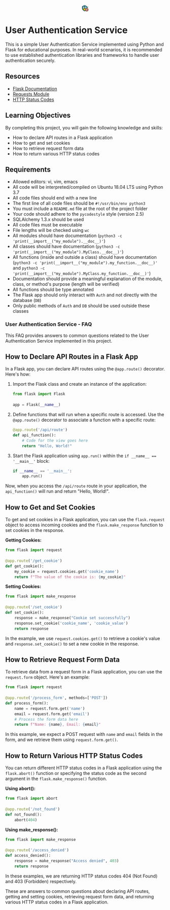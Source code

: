 <p align="center">
  <img src="1791986.png" alt="Ejemplo de imagen centrada" width=20px>
</p>

# User Authentication Service

This is a simple User Authentication Service implemented using Python and Flask for educational purposes. In real-world scenarios, it is recommended to use established authentication libraries and frameworks to handle user authentication securely.

## Resources

- [Flask Documentation](https://flask.palletsprojects.com/en/2.1.x/)
- [Requests Module](https://docs.python-requests.org/en/master/)
- [HTTP Status Codes](https://developer.mozilla.org/en-US/docs/Web/HTTP/Status)

## Learning Objectives

By completing this project, you will gain the following knowledge and skills:

- How to declare API routes in a Flask application
- How to get and set cookies
- How to retrieve request form data
- How to return various HTTP status codes

## Requirements

- Allowed editors: vi, vim, emacs
- All code will be interpreted/compiled on Ubuntu 18.04 LTS using Python 3.7
- All code files should end with a new line
- The first line of all code files should be `#!/usr/bin/env python3`
- You must include a `README.md` file at the root of the project folder
- Your code should adhere to the `pycodestyle` style (version 2.5)
- SQLAlchemy 1.3.x should be used
- All code files must be executable
- File lengths will be checked using `wc`
- All modules should have documentation (`python3 -c 'print(__import__("my_module").__doc__)'`)
- All classes should have documentation (`python3 -c 'print(__import__("my_module").MyClass.__doc__)'`)
- All functions (inside and outside a class) should have documentation (`python3 -c 'print(__import__("my_module").my_function.__doc__)'` and `python3 -c 'print(__import__("my_module").MyClass.my_function.__doc__)'`)
- Documentation should provide a meaningful explanation of the module, class, or method's purpose (length will be verified)
- All functions should be type annotated
- The Flask app should only interact with `Auth` and not directly with the database (`DB`)
- Only public methods of `Auth` and `DB` should be used outside these classes

### User Authentication Service - FAQ

This FAQ provides answers to common questions related to the User Authentication Service implemented in this project.

## How to Declare API Routes in a Flask App

In a Flask app, you can declare API routes using the `@app.route()` decorator. Here's how:

1. Import the Flask class and create an instance of the application:

   ```python
   from flask import Flask

   app = Flask(__name__)
   ```

2. Define functions that will run when a specific route is accessed. Use the `@app.route()` decorator to associate a function with a specific route:

   ```python
   @app.route('/api/route')
   def api_function():
       # Code for the view goes here
       return "Hello, World!"
   ```

3. Start the Flask application using `app.run()` within the `if __name__ == '__main__'` block:

   ```python
   if __name__ == '__main__':
       app.run()
   ```

Now, when you access the `/api/route` route in your application, the `api_function()` will run and return "Hello, World!".

## How to Get and Set Cookies

To get and set cookies in a Flask application, you can use the `flask.request` object to access incoming cookies and the `flask.make_response` function to set cookies in the response.

**Getting Cookies:**

```python
from flask import request

@app.route('/get_cookie')
def get_cookie():
    my_cookie = request.cookies.get('cookie_name')
    return f"The value of the cookie is: {my_cookie}"
```

**Setting Cookies:**

```python
from flask import make_response

@app.route('/set_cookie')
def set_cookie():
    response = make_response("Cookie set successfully")
    response.set_cookie('cookie_name', 'cookie_value')
    return response
```

In the example, we use `request.cookies.get()` to retrieve a cookie's value and `response.set_cookie()` to set a new cookie in the response.

## How to Retrieve Request Form Data

To retrieve data from a request form in a Flask application, you can use the `request.form` object. Here's an example:

```python
from flask import request

@app.route('/process_form', methods=['POST'])
def process_form():
    name = request.form.get('name')
    email = request.form.get('email')
    # Process the form data here
    return f"Name: {name}, Email: {email}"
```

In this example, we expect a POST request with `name` and `email` fields in the form, and we retrieve them using `request.form.get()`.

## How to Return Various HTTP Status Codes

You can return different HTTP status codes in a Flask application using the `flask.abort()` function or specifying the status code as the second argument in the `flask.make_response()` function.

**Using abort():**

```python
from flask import abort

@app.route('/not_found')
def not_found():
    abort(404)
```

**Using make_response():**

```python
from flask import make_response

@app.route('/access_denied')
def access_denied():
    response = make_response("Access denied", 403)
    return response
```

In these examples, we are returning HTTP status codes 404 (Not Found) and 403 (Forbidden) respectively.

These are answers to common questions about declaring API routes, getting and setting cookies, retrieving request form data, and returning various HTTP status codes in a Flask application.
